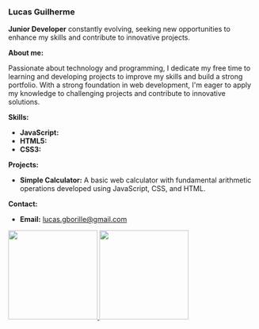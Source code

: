 ### Lucas Guilherme

**Junior Developer** constantly evolving, seeking new opportunities to enhance my skills and contribute to innovative projects.

**About me:**

Passionate about technology and programming, I dedicate my free time to learning and developing projects to improve my skills and build a strong portfolio. With a strong foundation in web development, I'm eager to apply my knowledge to challenging projects and contribute to innovative solutions.

**Skills:**

* **JavaScript:** 
* **HTML5:** 
* **CSS3:** 

**Projects:**

* **Simple Calculator:** A basic web calculator with fundamental arithmetic operations developed using JavaScript, CSS, and HTML.

**Contact:**

* **Email:** lucas.gborille@gmail.com

<div>
<a href="https://github.com/lukegbb">
<img loading="lazy" height="180em" src="https://github-readme-stats.vercel.app/api/top-langs/?username=lukegbb&layout=compact&langs_count=7&theme=dracula"/>
<img loading="lazy" height="180em" src="https://github-readme-stats.vercel.app/api?username=lukegbb&show_icons=true&theme=dracula&include_all_commits=true&count_private=true"/>
</div>
